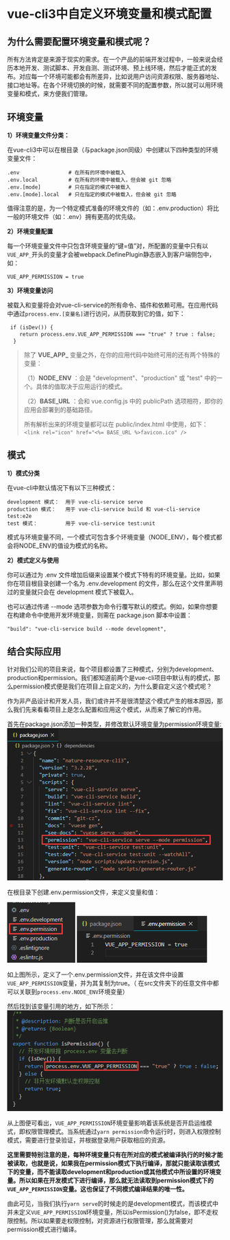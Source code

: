
# vue-cli3中自定义环境变量和模式配置
## 为什么需要配置环境变量和模式呢？
所有方法肯定是来源于现实的需求。在一个产品的前端开发过程中，一般来说会经历本地开发、测试脚本、开发自测、测试环境、预上线环境，然后才能正式的发布。对应每一个环境可能都会有所差异，比如说用户访问资源权限、服务器地址、接口地址等。在各个环境切换的时候，就需要不同的配置参数，所以就可以用环境变量和模式，来方便我们管理。
## 环境变量
**1）环境变量文件分类：**

在vue-cli3中可以在根目录（与package.json同级）中创建以下四种类型的环境变量文件：

```
.env                # 在所有的环境中被载入
.env.local          # 在所有的环境中被载入，但会被 git 忽略
.env.[mode]         # 只在指定的模式中被载入
.env.[mode].local   # 只在指定的模式中被载入，但会被 git 忽略
```
值得注意的是，为一个特定模式准备的环境文件的（如：.env.production）将比一般的环境文件（如：.env）拥有更高的优先级。

**2）环境变量配置**

每一个环境变量文件中只包含环境变量的“键=值”对，所配置的变量中只有以`VUE_APP_`开头的变量才会被webpack.DefinePlugin静态嵌入到客户端侧包中，如：
```
VUE_APP_PERMISSION = true
```
**3）环境变量访问**

被载入和变量将会对vue-cli-service的所有命令、插件和依赖可用。在应用代码中通过`process.env.[变量名]`进行访问，从而获取到它的值，如下：

```
 if (isDev()) {
    return process.env.VUE_APP_PERMISSION === "true" ? true : false;
  }
```
>除了 **VUE_APP_** 变量之外，在你的应用代码中始终可用的还有两个特殊的变量：
>
>（1）**NODE_ENV** ：会是 "development"、"production" 或 "test" 中的一个。具体的值取决于应用运行的模式。
>
>（2）**BASE_URL** ：会和 vue.config.js 中的 publicPath 选项相符，即你的应用会部署到的基础路径。
>
>所有解析出来的环境变量都可以在 public/index.html 中使用，如下：
>`<link rel="icon" href="<%= BASE_URL %>favicon.ico" />`

## 模式
**1）模式分类**

在vue-cli中默认情况下有以下三种模式：

```
development 模式：  用于 vue-cli-service serve
production 模式：   用于 vue-cli-service build 和 vue-cli-service test:e2e
test 模式：         用于 vue-cli-service test:unit
```
模式与环境变量不同，一个模式可包含多个环境变量（NODE_ENV），每个模式都会将NODE_ENV的值设为模式的名称。

**2）模式定义与使用**

你可以通过为 .env 文件增加后缀来设置某个模式下特有的环境变量。比如，如果你在项目根目录创建一个名为 .env.development 的文件，那么在这个文件里声明过的变量就只会在 development 模式下被载入。

也可以通过传递 --mode 选项参数为命令行覆写默认的模式。例如，如果你想要在构建命令中使用开发环境变量，则需在 package.json 脚本中设置：
```
"build": "vue-cli-service build --mode development",
```
## 结合实际应用
针对我们公司的项目来说，每个项目都设置了三种模式，分别为development、production和permission。我们都知道前两个是vue-cli项目中默认有的模式，那么permission模式便是我们在项目上自定义的，为什么要自定义这个模式呢？

作为非产品设计和开发人员，我们或许并不是很清楚这个模式产生的根本原因，那么我们先来看看项目上是怎么配置和应用这个模式，从而来了解它的作用。


首先在package.json添加一种类型，并修改默认环境变量为permission环境变量:
![模式配置](../images/mode1.png)

在根目录下创建.env.permission文件，来定义变量和值：

![模式配置](../images/mode2.png)
![模式配置](../images/mode3.png)

如上图所示，定义了一个.env.permission文件，并在该文件中设置`VUE_APP_PERMISSION`变量，并为其复制为true。（ 在src文件夹下的任意文件中都可以关联到`process.env.NODE_ENV`环境变量）

然后找到该变量引用的地方，如下所示：
![模式配置](../images/mode4.png)

从上图便可看出，`VUE_APP_PERMISSION`环境变量影响着该系统是否开启运维模式，即权限管理模式。当系统通过`yarn permission`命令运行时，则进入权限控制模式，需要进行登录验证，并根据登录用户获取相应的资源。

**这里需要特别注意的是，每种环境变量只有在所对应的模式被编译执行的时候才能被读取，也就是说，如果我在permission模式下执行编译，那就只能读取该模式下的变量，而不能读取development和production或其他模式中所设置的环境变量。所以如果在开发模式下进行编译，那么就无法读取到permission模式下的`VUE_APP_PERMISSION`变量。这也保证了不同模式编译结果的唯一性。**

由此可见，当我们执行`yarn serve`的时候走的是development模式，而该模式中并未定义`VUE_APP_PERMISSION`环境变量，所以isPermission()为false，即不走权限控制。所以如果要走权限控制，对资源进行权限管理，那么就需要对permission模式进行编译。

